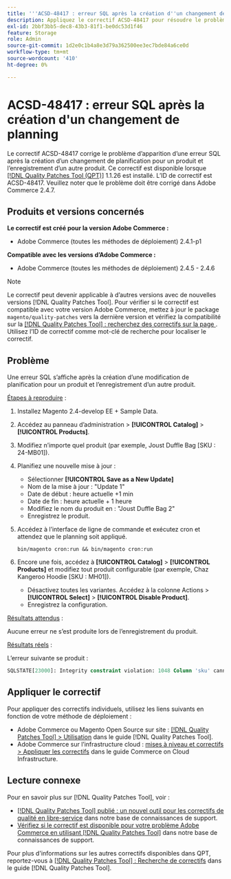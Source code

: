 ```yaml
---
title: '''ACSD-48417 : erreur SQL après la création d''un changement de planning'''
description: Appliquez le correctif ACSD-48417 pour résoudre le problème Adobe Commerce en raison duquel une erreur SQL s’affiche après la création d’une modification de planification pour un produit et l’enregistrement d’un autre produit.
exl-id: 2bbf3bb5-dec8-43b3-81f1-be0dc53d1f46
feature: Storage
role: Admin
source-git-commit: 1d2e0c1b4a8e3d79a362500ee3ec7bde84a6ce0d
workflow-type: tm+mt
source-wordcount: '410'
ht-degree: 0%

---
```


# ACSD-48417 : erreur SQL après la création d&#39;un changement de planning

Le correctif ACSD-48417 corrige le problème d’apparition d’une erreur SQL après la création d’un changement de planification pour un produit et l’enregistrement d’un autre produit. Ce correctif est disponible lorsque [[!DNL Quality Patches Tool (QPT)]](/help/announcements/adobe-commerce-announcements/magento-quality-patches-released-new-tool-to-self-serve-quality-patches.md) 1.1.26 est installé. L’ID de correctif est ACSD-48417. Veuillez noter que le problème doit être corrigé dans Adobe Commerce 2.4.7.

## Produits et versions concernés

**Le correctif est créé pour la version Adobe Commerce :**

* Adobe Commerce (toutes les méthodes de déploiement) 2.4.1-p1

**Compatible avec les versions d’Adobe Commerce :**

* Adobe Commerce (toutes les méthodes de déploiement) 2.4.5 - 2.4.6

>[!NOTE]
>
>Le correctif peut devenir applicable à d’autres versions avec de nouvelles versions [!DNL Quality Patches Tool]. Pour vérifier si le correctif est compatible avec votre version Adobe Commerce, mettez à jour le package `magento/quality-patches` vers la dernière version et vérifiez la compatibilité sur la [[!DNL Quality Patches Tool] : recherchez des correctifs sur la page ](https://experienceleague.adobe.com/tools/commerce-quality-patches/index.html?lang=fr). Utilisez l’ID de correctif comme mot-clé de recherche pour localiser le correctif.

## Problème

Une erreur SQL s’affiche après la création d’une modification de planification pour un produit et l’enregistrement d’un autre produit.

<u>Étapes à reproduire</u> :

1. Installez Magento 2.4-develop EE + Sample Data.
1. Accédez au panneau d’administration > **[!UICONTROL Catalog]** > **[!UICONTROL Products]**.
1. Modifiez n’importe quel produit (par exemple, Joust Duffle Bag [SKU : 24-MB01]).
1. Planifiez une nouvelle mise à jour :
   * Sélectionner **[!UICONTROL Save as a New Update]**
   * Nom de la mise à jour : &quot;Update 1&quot;
   * Date de début : heure actuelle +1 min
   * Date de fin : heure actuelle + 1 heure
   * Modifiez le nom du produit en : &quot;Joust Duffle Bag 2&quot;
   * Enregistrez le produit.
1. Accédez à l’interface de ligne de commande et exécutez cron et attendez que le planning soit appliqué.

   ```
   bin/magento cron:run && bin/magento cron:run
   ```

1. Encore une fois, accédez à **[!UICONTROL Catalog]** > **[!UICONTROL Products]** et modifiez tout produit configurable (par exemple, Chaz Kangeroo Hoodie [SKU : MH01]).

   * Désactivez toutes les variantes. Accédez à la colonne Actions > **[!UICONTROL Select]** > **[!UICONTROL Disable Product]**.
   * Enregistrez la configuration.

<u>Résultats attendus</u> :

Aucune erreur ne s’est produite lors de l’enregistrement du produit.

<u>Résultats réels</u> :

L’erreur suivante se produit :

```SQL
SQLSTATE[23000]: Integrity constraint violation: 1048 Column 'sku' cannot be null, query was: INSERT INTO `catalog_product_entity` (`entity_id`, `sku`, `row_id`, `created_in`, `updated_in`) VALUES (?, ?, ?, ?, ?)
```

## Appliquer le correctif

Pour appliquer des correctifs individuels, utilisez les liens suivants en fonction de votre méthode de déploiement :

* Adobe Commerce ou Magento Open Source sur site : [[!DNL Quality Patches Tool] > Utilisation](https://experienceleague.adobe.com/docs/commerce-operations/tools/quality-patches-tool/usage.html?lang=fr) dans le guide [!DNL Quality Patches Tool].
* Adobe Commerce sur l’infrastructure cloud : [mises à niveau et correctifs > Appliquer les correctifs](https://experienceleague.adobe.com/docs/commerce-cloud-service/user-guide/develop/upgrade/apply-patches.html?lang=fr) dans le guide Commerce on Cloud Infrastructure.

## Lecture connexe

Pour en savoir plus sur [!DNL Quality Patches Tool], voir :

* [[!DNL Quality Patches Tool] publié : un nouvel outil pour les correctifs de qualité en libre-service](/help/announcements/adobe-commerce-announcements/magento-quality-patches-released-new-tool-to-self-serve-quality-patches.md) dans notre base de connaissances de support.
* [Vérifiez si le correctif est disponible pour votre problème Adobe Commerce en utilisant  [!DNL Quality Patches Tool]](/help/support-tools/patches-available-in-qpt-tool/check-patch-for-magento-issue-with-magento-quality-patches.md) dans notre base de connaissances de support.

Pour plus d&#39;informations sur les autres correctifs disponibles dans QPT, reportez-vous à [[!DNL Quality Patches Tool] : Recherche de correctifs](https://experienceleague.adobe.com/tools/commerce-quality-patches/index.html?lang=fr) dans le guide [!DNL Quality Patches Tool].
